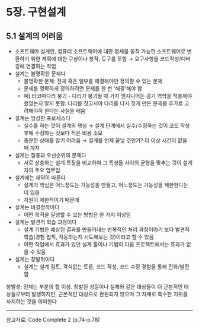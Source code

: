 # 5장. 구현설계

## 5.1 설계의 어려움

- 소프트웨어 설계란, 컴퓨터 소프트웨어에 대한 명세를 동작 가능한 소프트웨어로 변환하기 위한 계획에 대한 구상이나 창작, 도구를 뜻함 → 요구사항을 코드작성/디버깅에 연결하는 작업
- 설계는 불명확한 문제다
    - 불명확한 문제: 전체 혹은 일부를 해결해야만 정의할 수 있는 문제
    - 문제를 명확하게 정의하려면 문제를 한 번 '해결'해야 함
    - 예) 타코마다리 붕괴 - 다리가 붕괴될 때 가지 엔지니어는 공기 역학을 적용해야 했었는지 알지 못함. 다리를 짓고서야 다리를 다시 짓게 만든 문제를 추가로 고려해야하 한다는 사실을 배움
- 설계는 엉성한 프로세스다
    - 실수를 하는 것이 설계의 핵심 → 설계 단계에서 실수/수정하는 것이 코드 작성 후에 수정하는 것보다 적은 비용 소모
    - 충분한 상태를 알기 어려움 → 설계를 언제 끝낼 것인가? 더 이상 시간이 없을 때 까지
- 설계는 절충과 우선순위의 문제다
    - 서로 상충하는 설계 특징을 비교하여 그 특성들 사이의 균형을 맞추는 것이 설계자의 주요 업무임
- 설계에는 제약이 따른다
    - 설계의 핵심은 어느정도는 가능성을 만들고, 어느정도는 가능성을 제한한다는데 있음
    - 자원이 제한적이기 때문에
- 설계는 비결정적이다
    - 어떤 목적을 달성할 수 있는 방법은 한 가지 이상임
- 설계는 발견적 학습 과정이다
    - 설계 기법은 예상된 결과를 만들어내는 반복적인 처리 과정이라기 보다 발견적 학습(경험 법칙, 작동하는지 시도해보는 것)이라고 할 수 있음
    - 어떤 작업에서 효과가 있던 설계 툴이나 기법이 다음 프로젝트에서는 효과가 없을 수 있음
- 설계는 창발적이다
    - 설계는 설계 검토, 격식없는 토론, 코드 작성, 코드 수정 경험을 통해 진화/발전함

창발성: 전체는 부분의 합 이상. 창발된 성질이나 실체와 같은 대상들이 더 근본적인 대상들로부터 발생하지만, 근본적인 대상으로 환원되지 않으며 그 자체로 특수한 지위를 차지하는 것을 의미한다
	
---
참고자료: Code Complete 2 (p.74-p.78)
